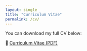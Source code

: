```yaml
---
layout: single
title: "Curriculum Vitae"
permalink: /cv/
---
```


You can download my full CV below:

📄 [Curriculum Vitae (PDF)](/files/resume_lukemiller.pdf)
